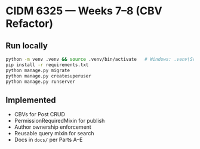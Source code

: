 # CIDM 6325 — Weeks 7–8 (CBV Refactor)

## Run locally
```bash
python -m venv .venv && source .venv/bin/activate   # Windows: .venv\Scripts\activate
pip install -r requirements.txt
python manage.py migrate
python manage.py createsuperuser
python manage.py runserver
```

## Implemented
- CBVs for Post CRUD
- PermissionRequiredMixin for publish
- Author ownership enforcement
- Reusable query mixin for search
- Docs in `docs/` per Parts A–E
